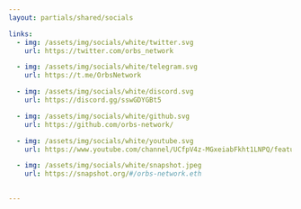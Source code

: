 ```yaml
---
layout: partials/shared/socials

links:
  - img: /assets/img/socials/white/twitter.svg
    url: https://twitter.com/orbs_network

  - img: /assets/img/socials/white/telegram.svg
    url: https://t.me/OrbsNetwork

  - img: /assets/img/socials/white/discord.svg
    url: https://discord.gg/sswGDYGBt5

  - img: /assets/img/socials/white/github.svg
    url: https://github.com/orbs-network/

  - img: /assets/img/socials/white/youtube.svg
    url: https://www.youtube.com/channel/UCfpV4z-MGxeiabFkht1LNPQ/featured

  - img: /assets/img/socials/white/snapshot.jpeg
    url: https://snapshot.org/#/orbs-network.eth

    
---
```

